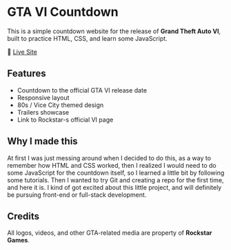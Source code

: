 # GTA VI Countdown
This is a simple countdown website for the release of **Grand Theft Auto VI**, built to practice HTML, CSS, and learn some JavaScript.

🚀 [Live Site](https://duasilva.github.io/gta-vi-countdown/)

## Features

- Countdown to the official GTA VI release date
- Responsive layout
- 80s / Vice City themed design
- Trailers showcase
- Link to Rockstar-s official VI page

## Why I made this

At first I was just messing around when I decided to do this, as a way to remember how HTML and CSS worked, then I realized I would need to do some JavaScript for the countdown itself, so I learned a little bit by following some tutorials. Then I wanted to try Git and creating a repo for the first time, and here it is. I kind of got excited about this little project, and will definitely be pursuing front-end or full-stack development.

## Credits

All logos, videos, and other GTA-related media are property of **Rockstar Games**.
